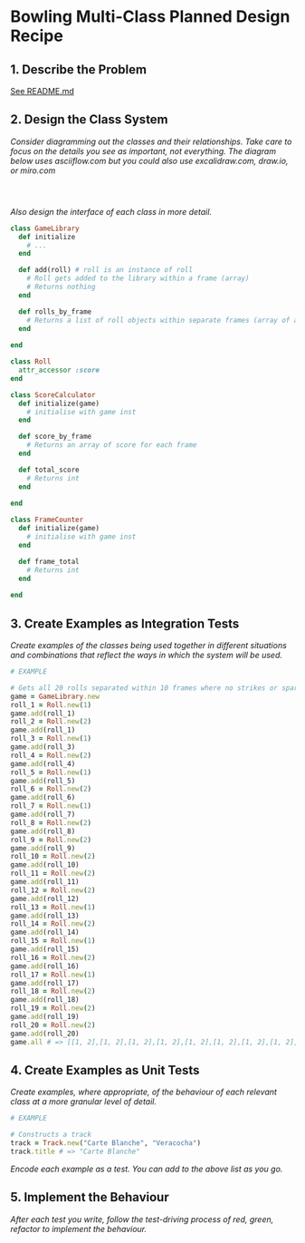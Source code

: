 # Bowling Multi-Class Planned Design Recipe

## 1. Describe the Problem


[See README.md](/README.md)

## 2. Design the Class System

_Consider diagramming out the classes and their relationships. Take care to
focus on the details you see as important, not everything. The diagram below
uses asciiflow.com but you could also use excalidraw.com, draw.io, or miro.com_

```



```

_Also design the interface of each class in more detail._

```ruby
class GameLibrary
  def initialize
    # ...
  end

  def add(roll) # roll is an instance of roll
    # Roll gets added to the library within a frame (array)
    # Returns nothing
  end

  def rolls_by_frame
    # Returns a list of roll objects within separate frames (array of arrays)
  end
  
end

class Roll
  attr_accessor :score
end

class ScoreCalculator
  def initialize(game)
    # initialise with game inst
  end

  def score_by_frame
    # Returns an array of score for each frame
  end

  def total_score
    # Returns int
  end
  
end

class FrameCounter
  def initialize(game)
    # initialise with game inst
  end

  def frame_total
    # Returns int
  end
  
end


```

## 3. Create Examples as Integration Tests

_Create examples of the classes being used together in different situations and
combinations that reflect the ways in which the system will be used._

```ruby
# EXAMPLE

# Gets all 20 rolls separated within 10 frames where no strikes or spares are scored
game = GameLibrary.new
roll_1 = Roll.new(1)
game.add(roll_1)
roll_2 = Roll.new(2)
game.add(roll_1)
roll_3 = Roll.new(1)
game.add(roll_3)
roll_4 = Roll.new(2)
game.add(roll_4)
roll_5 = Roll.new(1)
game.add(roll_5)
roll_6 = Roll.new(2)
game.add(roll_6)
roll_7 = Roll.new(1)
game.add(roll_7)
roll_8 = Roll.new(2)
game.add(roll_8)
roll_9 = Roll.new(2)
game.add(roll_9)
roll_10 = Roll.new(2)
game.add(roll_10)
roll_11 = Roll.new(2)
game.add(roll_11)
roll_12 = Roll.new(2)
game.add(roll_12)
roll_13 = Roll.new(1)
game.add(roll_13)
roll_14 = Roll.new(2)
game.add(roll_14)
roll_15 = Roll.new(1)
game.add(roll_15)
roll_16 = Roll.new(2)
game.add(roll_16)
roll_17 = Roll.new(1)
game.add(roll_17)
roll_18 = Roll.new(2)
game.add(roll_18)
roll_19 = Roll.new(2)
game.add(roll_19)
roll_20 = Roll.new(2)
game.add(roll_20)
game.all # => [[1, 2],[1, 2],[1, 2],[1, 2],[1, 2],[1, 2],[1, 2],[1, 2],[1, 2],[1, 2]]


```

## 4. Create Examples as Unit Tests

_Create examples, where appropriate, of the behaviour of each relevant class at
a more granular level of detail._

```ruby
# EXAMPLE

# Constructs a track
track = Track.new("Carte Blanche", "Veracocha")
track.title # => "Carte Blanche"
```

_Encode each example as a test. You can add to the above list as you go._

## 5. Implement the Behaviour

_After each test you write, follow the test-driving process of red, green,
refactor to implement the behaviour._


